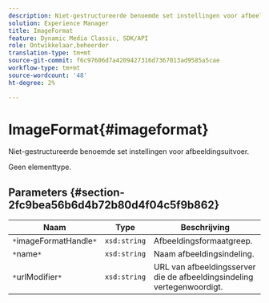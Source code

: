 ```yaml
---
description: Niet-gestructureerde benoemde set instellingen voor afbeeldingsuitvoer.
solution: Experience Manager
title: ImageFormat
feature: Dynamic Media Classic, SDK/API
role: Ontwikkelaar,beheerder
translation-type: tm+mt
source-git-commit: f6c97606d7a4209427316d7367013ad9585a5cae
workflow-type: tm+mt
source-wordcount: '48'
ht-degree: 2%

---
```



# ImageFormat{#imageformat}

Niet-gestructureerde benoemde set instellingen voor afbeeldingsuitvoer.

Geen elementtype.

## Parameters {#section-2fc9bea56b6d4b72b80d4f04c5f9b862}

| Naam | Type | Beschrijving |
|---|---|---|
| `*`imageFormatHandle`*` | `xsd:string` | Afbeeldingsformaatgreep. |
| `*`name`*` | `xsd:string` | Naam afbeeldingsindeling. |
| `*`urlModifier`*` | `xsd:string` | URL van afbeeldingsserver die de afbeeldingsindeling vertegenwoordigt. |

